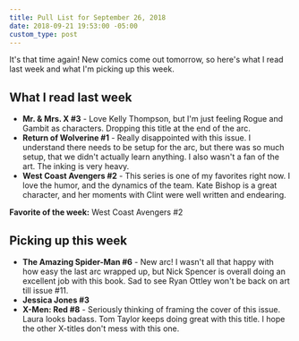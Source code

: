 ```yaml
---
title: Pull List for September 26, 2018
date: 2018-09-21 19:53:00 -05:00
custom_type: post
---
```


It's that time again! New comics come out tomorrow, so here's what I read last week and what I'm picking up this week.

## What I read last week

- **Mr. & Mrs. X #3** - Love Kelly Thompson, but I'm just feeling Rogue and Gambit as characters. Dropping this title at the end of the arc.
- **Return of Wolverine #1** - Really disappointed with this issue. I understand there needs to be setup for the arc, but there was so much setup, that we didn't actually learn anything. I also wasn't a fan of the art. The inking is very heavy.
- **West Coast Avengers #2** - This series is one of my favorites right now. I love the humor, and the dynamics of the team. Kate Bishop is a great character, and her moments with Clint were well written and endearing.

**Favorite of the week:** West Coast Avengers #2

## Picking up this week

- **The Amazing Spider-Man #6** - New arc! I wasn't all that happy with how easy the last arc wrapped up, but Nick Spencer is overall doing an excellent job with this book. Sad to see Ryan Ottley won't be back on art till issue #11.
- **Jessica Jones #3**
- **X-Men: Red #8** - Seriously thinking of framing the cover of this issue. Laura looks badass. Tom Taylor keeps doing great with this title. I hope the other X-titles don't mess with this one.
